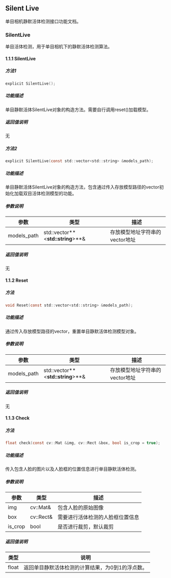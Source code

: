 ## Silent Live

单目相机静默活体检测接口功能文档。

### SilentLive

单目活体检测，用于单目相机下的静默活体检测算法。

#### 1.1.1 SilentLive

##### 方法1

```C
explicit SilentLive();
```

##### 功能描述

单目静默活体SilentLive对象的构造方法。需要自行调用reset()加载模型。

##### 返回值说明

无



##### 方法2

```C
explicit SilentLive(const std::vector<std::string> &models_path);
```

##### 功能描述

单目静默活体SilentLive对象的构造方法，包含通过传入存放模型路径的vector初始化加载双目活体检测模型的功能。

##### 参数说明

| 参数        | 类型                              | 描述                           |
| ----------- | --------------------------------- | ------------------------------ |
| models_path | std::vector**<**std::string**>**& | 存放模型地址字符串的vector地址 |

##### 返回值说明

无



#### 1.1.2 Reset

##### 方法

```C
void Reset(const std::vector<std::string> &models_path);
```

##### 功能描述

通过传入存放模型路径的vector，重置单目静默活体检测模型对象。

##### 参数说明

| 参数        | 类型                              | 描述                           |
| ----------- | --------------------------------- | ------------------------------ |
| models_path | std::vector**<**std::string**>**& | 存放模型地址字符串的vector地址 |

##### 返回值说明

无



#### 1.1.3 Check

##### 方法

```C
float check(const cv::Mat &img, cv::Rect &box, bool is_crop = true);
```

##### 功能描述

传入包含人脸的图片以及人脸框的位置信息进行单目静默活体检测。

##### 参数说明

| 参数    | 类型      | 描述                             |
| ------- | --------- | -------------------------------- |
| img     | cv::Mat&  | 包含人脸的原始图像               |
| box     | cv::Rect& | 需要进行活体检测的人脸框位置信息 |
| is_crop | bool      | 是否进行裁剪，默认裁剪           |

##### 返回值说明

| 类型  | 说明                                             |
| ----- | ------------------------------------------------ |
| float | 返回单目静默活体检测的计算结果，为0到1的浮点数。 |





